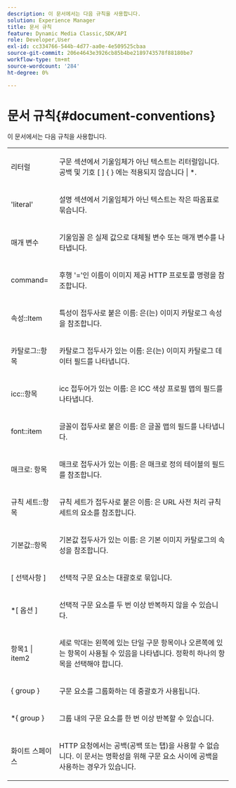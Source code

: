 ```yaml
---
description: 이 문서에서는 다음 규칙을 사용합니다.
solution: Experience Manager
title: 문서 규칙
feature: Dynamic Media Classic,SDK/API
role: Developer,User
exl-id: cc334766-544b-4d77-aa0e-4e509525cbaa
source-git-commit: 206e4643e3926cb85b4be2189743578f88180be7
workflow-type: tm+mt
source-wordcount: '284'
ht-degree: 0%

---
```


# 문서 규칙{#document-conventions}

이 문서에서는 다음 규칙을 사용합니다.

<table id="simpletable_8C9DB0DA5F2B4C068794415602B768CB"> 
 <tr class="strow"> 
  <td class="stentry"> <p>리터럴 </p> </td> 
  <td class="stentry"> <p>구문 섹션에서 기울임체가 아닌 텍스트는 리터럴입니다. 공백 및 기호 [ ] { } 에는 적용되지 않습니다 | *. </p> </td> 
 </tr> 
 <tr class="strow"> 
  <td class="stentry"> <p>'literal' </p> </td> 
  <td class="stentry"> <p>설명 섹션에서 기울임체가 아닌 텍스트는 작은 따옴표로 묶습니다. </p> </td> 
 </tr> 
 <tr class="strow"> 
  <td class="stentry"> <p> <span class="varname"> 매개 변수 </span> </p> </td> 
  <td class="stentry"> <p>기울임꼴 은 실제 값으로 대체될 변수 또는 매개 변수를 나타냅니다. </p> </td> 
 </tr> 
 <tr class="strow"> 
  <td class="stentry"> <p> <span class="codeph"> command=  </span> </p> </td> 
  <td class="stentry"> <p>후행 '='인 이름이 이미지 제공 HTTP 프로토콜 명령을 참조합니다. </p> </td> 
 </tr> 
 <tr class="strow"> 
  <td class="stentry"> <p> <span class="codeph"> 속성::Item  </span> </p> </td> 
  <td class="stentry"> <p><span class="codeph"> 특성이 접두사로 붙은 이름: </span>은(는) 이미지 카탈로그 속성을 참조합니다. </p> </td> 
 </tr> 
 <tr class="strow"> 
  <td class="stentry"> <p> <span class="codeph"> 카탈로그::항목  </span> </p> </td> 
  <td class="stentry"> <p><span class="codeph"> 카탈로그 접두사가 있는 이름: </span>은(는) 이미지 카탈로그 데이터 필드를 나타냅니다. </p> </td> 
 </tr> 
 <tr class="strow"> 
  <td class="stentry"> <p> <span class="codeph"> icc::항목  </span> </p> </td> 
  <td class="stentry"> <p><span class="codeph"> icc 접두어가 있는 이름: </span>은 ICC 색상 프로필 맵의 필드를 나타냅니다. </p> </td> 
 </tr> 
 <tr class="strow"> 
  <td class="stentry"> <p> <span class="codeph"> font::item  </span> </p> </td> 
  <td class="stentry"> <p><span class="codeph"> 글꼴이 접두사로 붙은 이름: </span> 은 글꼴 맵의 필드를 나타냅니다. </p> </td> 
 </tr> 
 <tr class="strow"> 
  <td class="stentry"> <p> <span class="codeph"> 매크로: 항목  </span> </p> </td> 
  <td class="stentry"> <p><span class="codeph"> 매크로 접두사가 있는 이름: </span> 은 매크로 정의 테이블의 필드를 참조합니다. </p> </td> 
 </tr> 
 <tr class="strow"> 
  <td class="stentry"> <p> <span class="codeph"> 규칙 세트::항목  </span> </p> </td> 
  <td class="stentry"> <p><span class="codeph"> 규칙 세트가 접두사로 붙은 이름: </span> 은 URL 사전 처리 규칙 세트의 요소를 참조합니다. </p> </td> 
 </tr> 
 <tr class="strow"> 
  <td class="stentry"> <p> <span class="codeph"> 기본값::항목  </span> </p> </td> 
  <td class="stentry"> <p><span class="codeph"> 기본값 접두사가 있는 이름: </span> 은 기본 이미지 카탈로그의 속성을 참조합니다. </p> </td> 
 </tr> 
 <tr class="strow"> 
  <td class="stentry"> <p> <span class="codeph"> [  <span class="varname"> 선택사항  </span>]  </span> </p> </td> 
  <td class="stentry"> <p>선택적 구문 요소는 대괄호로 묶입니다. </p> </td> 
 </tr> 
 <tr class="strow"> 
  <td class="stentry"> <p> <span class="codeph"> *[  <span class="varname"> 옵션  </span>]  </span> </p> </td> 
  <td class="stentry"> <p><span class="varname"> 선택적 </span> 구문 요소를 두 번 이상 반복하지 않을 수 있습니다. </p> </td> 
 </tr> 
 <tr class="strow"> 
  <td class="stentry"> <p> <span class="codeph"> <span class="varname"> 항목1  </span>|  <span class="varname"> item2  </span> </span> </p> </td> 
  <td class="stentry"> <p>세로 막대는 왼쪽에 있는 단일 구문 항목이나 오른쪽에 있는 항목이 사용될 수 있음을 나타냅니다. 정확히 하나의 항목을 선택해야 합니다. </p> </td> 
 </tr> 
 <tr class="strow"> 
  <td class="stentry"> <p> <span class="codeph"> {  <span class="varname"> group  </span>}  </span> </p> </td> 
  <td class="stentry"> <p>구문 요소를 그룹화하는 데 중괄호가 사용됩니다. </p> </td> 
 </tr> 
 <tr class="strow"> 
  <td class="stentry"> <p> <span class="codeph"> *{  <span class="varname"> group  </span>}  </span> </p> </td> 
  <td class="stentry"> <p>그룹 내의 구문 요소를 한 번 이상 반복할 수 있습니다. </p> </td> 
 </tr> 
 <tr class="strow"> 
  <td class="stentry"> <p>화이트 스페이스 </p> </td> 
  <td class="stentry"> <p>HTTP 요청에서는 공백(공백 또는 탭)을 사용할 수 없습니다. 이 문서는 명확성을 위해 구문 요소 사이에 공백을 사용하는 경우가 있습니다. </p> </td> 
 </tr> 
</table>

